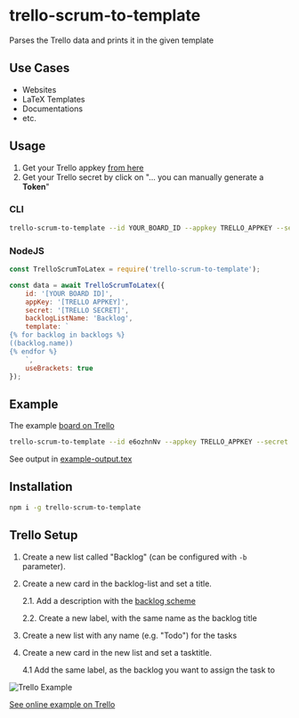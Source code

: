 # trello-scrum-to-template

Parses the Trello data and prints it in the given template

## Use Cases

- Websites
- LaTeX Templates
- Documentations
- etc.

## Usage

1. Get your Trello appkey [from here](https://trello.com/app-key)
2. Get your Trello secret by click on "... you can manually generate a **Token**"

### CLI

```bash
trello-scrum-to-template --id YOUR_BOARD_ID --appkey TRELLO_APPKEY --secret TRELLO_SECRET [-b Backlog] [-t ./default.tex.template]
```

### NodeJS

```javascript
const TrelloScrumToLatex = require('trello-scrum-to-template');

const data = await TrelloScrumToLatex({
    id: '[YOUR BOARD ID]',
    appKey: '[TRELLO APPKEY]',
    secret: '[TRELLO SECRET]',
    backlogListName: 'Backlog',
    template: `
{% for backlog in backlogs %}
((backlog.name))
{% endfor %}
    `,
    useBrackets: true
});
```

## Example

The example [board on Trello](https://trello.com/b/e6ozhnNv/example-board)

```bash
trello-scrum-to-template --id e6ozhnNv --appkey TRELLO_APPKEY --secret TRELLO_SECRET
```

See output in [example-output.tex](https://github.com/BrunnerLivio/trello-scrum-to-template/blob/master/example-output.tex)

## Installation

```bash
npm i -g trello-scrum-to-template
```

## Trello Setup

1. Create a new list called "Backlog" (can be configured with `-b` parameter).
2. Create a new card in the backlog-list and set a title.

    2.1. Add a description with the [backlog scheme](SCHEMES.md#backlog-scheme)

    2.2. Create a new label, with the same name as the backlog title
3. Create a new list with any name (e.g. "Todo") for the tasks
4. Create a new card in the new list and set a tasktitle.

    4.1 Add the same label, as the backlog you want to assign the task to

![Trello Example](https://raw.githubusercontent.com/BrunnerLivio/trello-scrum-to-template/master/.github/trello-example.png)

[See online example on Trello](https://trello.com/b/e6ozhnNv/example-board)

